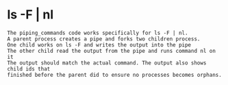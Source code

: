 # ls -F | nl
    The piping_commands code works specifically for ls -F | nl. 
    A parent process creates a pipe and forks two children process. 
    One child works on ls -F and writes the output into the pipe
    The other child read the output from the pipe and runs command nl on it
    The output should match the actual command. The output also shows child ids that
    finished before the parent did to ensure no processes becomes orphans.
